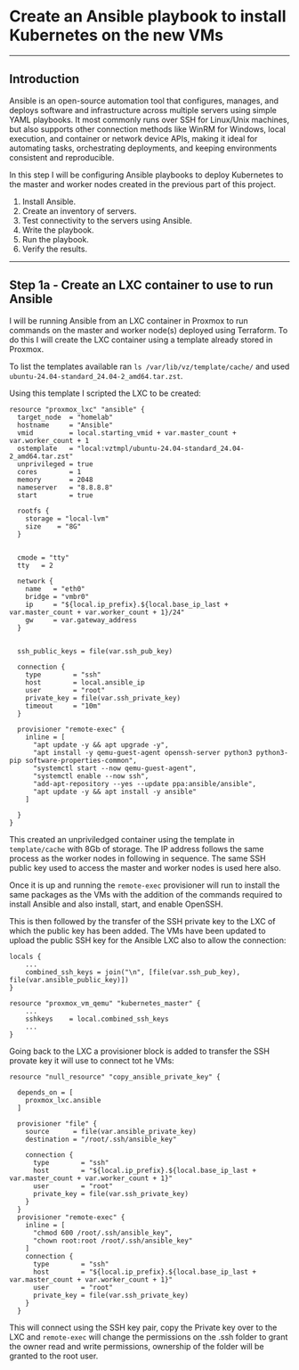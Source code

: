 # Create an Ansible playbook to install Kubernetes on the new VMs

---

## Introduction

Ansible is an open-source automation tool that configures, manages, and deploys software and infrastructure across multiple servers using simple YAML playbooks. It most commonly runs over SSH for Linux/Unix machines, but also supports other connection methods like WinRM for Windows, local execution, and container or network device APIs, making it ideal for automating tasks, orchestrating deployments, and keeping environments consistent and reproducible.

In this step I will be configuring Ansible playbooks to deploy Kubernetes to the master and worker nodes created in the previous part of this project.

1. Install Ansible.
2. Create an inventory of servers.
3. Test connectivity to the servers using Ansible.
4. Write the playbook.
5. Run the playbook.
6. Verify the results.

---

## Step 1a - Create an LXC container to use to run Ansible

I will be running Ansible from an LXC container in Proxmox to run commands on the master and worker node(s) deployed using Terraform. To do this I will create the LXC container using a template already stored in Proxmox.

To list the templates available  ran `ls /var/lib/vz/template/cache/` and used `ubuntu-24.04-standard_24.04-2_amd64.tar.zst`.

Using this template I scripted the LXC to be created:

```
resource "proxmox_lxc" "ansible" {
  target_node  = "homelab"
  hostname     = "Ansible"
  vmid         = local.starting_vmid + var.master_count + var.worker_count + 1
  ostemplate   = "local:vztmpl/ubuntu-24.04-standard_24.04-2_amd64.tar.zst"
  unprivileged = true
  cores        = 1
  memory       = 2048
  nameserver   = "8.8.8.8"
  start        = true

  rootfs {
    storage = "local-lvm"
    size    = "8G"
  }


  cmode = "tty"
  tty   = 2

  network {
    name   = "eth0"
    bridge = "vmbr0"
    ip     = "${local.ip_prefix}.${local.base_ip_last + var.master_count + var.worker_count + 1}/24"
    gw     = var.gateway_address
  }


  ssh_public_keys = file(var.ssh_pub_key)

  connection {
    type        = "ssh"
    host        = local.ansible_ip
    user        = "root"
    private_key = file(var.ssh_private_key)
    timeout     = "10m"
  }

  provisioner "remote-exec" {
    inline = [
      "apt update -y && apt upgrade -y",
      "apt install -y qemu-guest-agent openssh-server python3 python3-pip software-properties-common",
      "systemctl start --now qemu-guest-agent",
      "systemctl enable --now ssh",
      "add-apt-repository --yes --update ppa:ansible/ansible",
      "apt update -y && apt install -y ansible"
    ]

  }
}
```

This created an unpriviledged container using the template in `template/cache` with 8Gb of storage. The IP address follows the same process as the worker nodes in following in sequence. The same SSH public key used to access the master and worker nodes is used here also.

Once it is up and running the `remote-exec` provisioner will run to install the same packages as the VMs with the addition of the commands required to install Ansible and also install, start, and enable OpenSSH.

This is then followed by the transfer of the SSH private key to the LXC of which the public key has been added. The VMs have been updated to upload the public SSH key for the Ansible LXC also to allow the connection:

```
locals {
    ...
    combined_ssh_keys = join("\n", [file(var.ssh_pub_key), file(var.ansible_public_key)])
}

resource "proxmox_vm_qemu" "kubernetes_master" {
    ...
    sshkeys    = local.combined_ssh_keys
    ...
}
```

Going back to the LXC a provisioner block is added to transfer the SSH provate key it will use to connect tot he VMs:

```
resource "null_resource" "copy_ansible_private_key" {

  depends_on = [
    proxmox_lxc.ansible
  ]

  provisioner "file" {
    source      = file(var.ansible_private_key)
    destination = "/root/.ssh/ansible_key"

    connection {
      type        = "ssh"
      host        = "${local.ip_prefix}.${local.base_ip_last + var.master_count + var.worker_count + 1}"
      user        = "root"
      private_key = file(var.ssh_private_key)
    }
  }
  provisioner "remote-exec" {
    inline = [
      "chmod 600 /root/.ssh/ansible_key",
      "chown root:root /root/.ssh/ansible_key"
    ]
    connection {
      type        = "ssh"
      host        = "${local.ip_prefix}.${local.base_ip_last + var.master_count + var.worker_count + 1}"
      user        = "root"
      private_key = file(var.ssh_private_key)
    }
  }
```

This will connect using the SSH key pair, copy the Private key over to the LXC and `remote-exec` will change the permissions on the .ssh folder 
to grant the owner read and write permissions, ownership of the folder will be granted to the root user.

